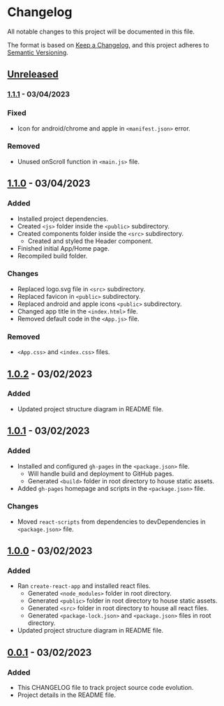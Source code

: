 # Changelog

All notable changes to this project will be documented in this file.

The format is based on [Keep a Changelog](https://keepachangelog.com/en/1.0.0/),
and this project adheres to [Semantic Versioning](https://semver.org/spec/v2.0.0.html).

## [Unreleased]

### [1.1.1] - 03/04/2023

### Fixed

- Icon for android/chrome and apple in `<manifest.json>` error.

### Removed

- Unused onScroll function in `<main.js>` file.

## [1.1.0] - 03/04/2023

### Added

- Installed project dependencies.
- Created `<js>` folder inside the `<public>` subdirectory.
- Created components folder inside the `<src>` subdirectory.
  - Created and styled the Header component.
- Finished initial App/Home page.
- Recompiled build folder.

### Changes

- Replaced logo.svg file in `<src>` subdirectory.
- Replaced favicon in `<public>` subdirectory.
- Replaced android and apple icons `<public>` subdirectory.
- Changed app title in the `<index.html>` file.
- Removed default code in the `<App.js>` file.

### Removed

- `<App.css>` and `<index.css>` files.

## [1.0.2] - 03/02/2023

### Added

- Updated project structure diagram in README file.

## [1.0.1] - 03/02/2023

### Added

- Installed and configured `gh-pages` in the `<package.json>` file.
  - Will handle build and deployment to GitHub pages.
  - Generated `<build>` folder in root directory to house static assets.
- Added `gh-pages` homepage and scripts in the `<package.json>` file.

### Changes

- Moved `react-scripts` from dependencies to devDependencies in `<package.json>` file.

## [1.0.0] - 03/02/2023

### Added

- Ran `create-react-app` and installed react files.
  - Generated `<node_modules>` folder in root directory.
  - Generated `<public>` folder in root directory to house static assets.
  - Generated `<src>` folder in root directory to house all react files.
  - Generated `<package-lock.json>` and `<package.json>` files in root directory.
- Updated project structure diagram in README file.

## [0.0.1] - 03/02/2023

### Added

- This CHANGELOG file to track project source code evolution.
- Project details in the README file.

[Unreleased]: https://github.com/ogre2/ogre2.github.io/compare/v1.1.1....HEAD
[1.1.1]: https://github.com/ogre2/ogre2.github.io/compare/v1.1.0...v1.1.1
[1.1.0]: https://github.com/ogre2/ogre2.github.io/compare/v1.0.2...v1.1.0
[1.0.2]: https://github.com/ogre2/ogre2.github.io/compare/v1.0.1...v1.0.2
[1.0.1]: https://github.com/ogre2/ogre2.github.io/compare/v1.0.0...v1.0.1
[1.0.0]: https://github.com/ogre2/ogre2.github.io/compare/v0.0.1...v1.0.0
[0.0.1]: https://github.com/ogre2/ogre2.github.io/releases/tag/v0.0.1
